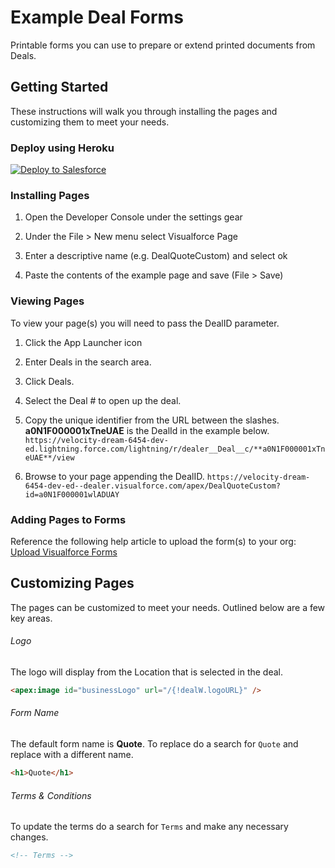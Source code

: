 # Example Deal Forms
Printable forms you can use to prepare or extend printed documents from Deals.
## Getting Started
These instructions will walk you through installing the pages and customizing them to meet your needs.

### Deploy using Heroku
<a href="https://githubsfdeploy.herokuapp.com?owner=dealerTeam&repo=https://github.com/DealerTeam/Example-Deal-Forms&ref=Master">
  <img alt="Deploy to Salesforce"
       src="https://raw.githubusercontent.com/afawcett/githubsfdeploy/master/deploy.png">
</a>

### Installing Pages
1. Open the Developer Console under the settings gear

2. Under the File > New menu select Visualforce Page

3. Enter a descriptive name (e.g. DealQuoteCustom) and select ok

4. Paste the contents of the example page and save (File > Save)

### Viewing Pages
To view your page(s) you will need to pass the DealID parameter.


1. Click the App Launcher icon

2. Enter Deals in the search area.

3. Click Deals.

4. Select the Deal # to open up the deal.

5. Copy the unique identifier from the URL between the slashes. **a0N1F000001xTneUAE** is the DealId in the example below. ````https://velocity-dream-6454-dev-ed.lightning.force.com/lightning/r/dealer__Deal__c/**a0N1F000001xTneUAE**/view````

6. Browse to your page appending the DealID.
````https://velocity-dream-6454-dev-ed--dealer.visualforce.com/apex/DealQuoteCustom?id=a0N1F000001wlADUAY````

### Adding Pages to Forms
Reference the following help article to upload the form(s) to your org:
[Upload Visualforce Forms](https://help.dealerteam.com/System_Administration/System_Administrator_Guide/Upload_Visualforce_Forms)

## Customizing Pages
The pages can be customized to meet your needs. Outlined below are a few key areas.

###### Logo
The logo will display from the Location that is selected in the deal.
```HTML
<apex:image id="businessLogo" url="/{!dealW.logoURL}" />
```
###### Form Name
The default form name is **Quote**. To replace do a search for ````Quote```` and replace with a different name.

```HTML
<h1>Quote</h1>
```
###### Terms & Conditions
To update the terms do a search for ````Terms```` and make any necessary changes.

```html
<!-- Terms -->
```
